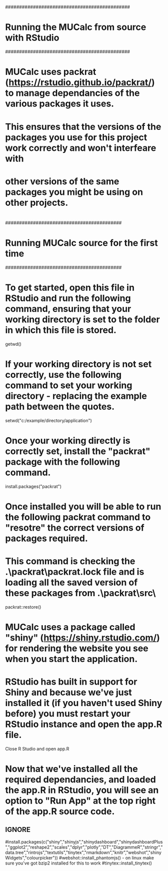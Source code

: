 #
#############################################
# Running the MUCalc from source with RStudio
#############################################
#
# MUCalc uses packrat (https://rstudio.github.io/packrat/) to manage dependancies of the various packages it uses.
#
# This ensures that the versions of the packages you use for this project work correctly and won't interfeare with
# other versions of the same packages you might be using on other projects.
#

##########################################
# Running MUCalc source for the first time
##########################################

# To get started, open this file in RStudio and run the following command, ensuring that your working directory is set to the folder in which this file is stored.
getwd()


# If your working directory is not set correctly, use the following command to set your working directory - replacing the example path between the quotes.
setwd("c:/example/directory/application")


# Once your working directly is correctly set, install the "packrat" package with the following command.
install.packages("packrat")


# Once installed you will be able to run the following packrat command to "resotre" the correct versions of packages required.
# This command is checking the .\packrat\packrat.lock file and is loading all the saved version of these packages from .\packrat\src\
packrat::restore()


# MUCalc uses a package called "shiny" (https://shiny.rstudio.com/) for rendering the website you see when you start the application.
# RStudio has built in support for Shiny and because we've just installed it (if you haven't used Shiny before) you must restart your RStudio instance and open the app.R file.
Close R Studio and open app.R

# Now that we've installed all the required dependancies, and loaded the app.R in RStudio, you will see an option to "Run App" at the top right of the app.R source code.








## IGNORE ##
#install.packages(c("shiny","shinyjs","shinydashboard","shinydashboardPlus","ggplot2","reshape2","scales","dplyr","plotly","DT","DiagrammeR","stringr","data.tree","rintrojs","textutils","tinytex","rmarkdown","knitr","webshot","shinyWidgets","colourpicker"))
#webshot::install_phantomjs() - on linux make sure you've got bzip2 installed for this to work
#tinytex::install_tinytex()